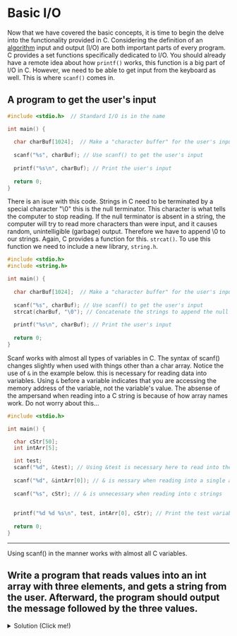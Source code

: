 # Basic I/O  

Now that we have covered the basic concepts, it is time to begin the delve into the functionality provided in C. Considering the definition of an [algorithm](https://www.cs.purdue.edu/homes/spa/courses/cs182/algorithms-rego.pdf)
input and output (I/O) are both important parts of every program. C provides a set functions specifically dedicated to I/O. You should already have a remote idea about how ```printf()``` works, this function is a big
part of I/O in C. However, we need to be able to get input from the keyboard as well. This is where ```scanf()``` comes in.  

## A program to get the user's input
```C
#include <stdio.h>  // Standard I/O is in the name

int main() {
  
  char charBuf[1024];  // Make a "character buffer" for the user's input
  
  scanf("%s", charBuf); // Use scanf() to get the user's input
  
  printf("%s\n", charBuf); // Print the user's input
  
  return 0;
}
```  

There is an isue with this code. Strings in C need to be terminated by a special character "\0" this is the null terminator. This character is what tells the computer to stop reading. If the null terminator
is absent in a string, the computer will try to read more characters than were input, and it causes random, unintelligible (garbage) output. Therefore we have to append \0 to our strings.
Again, C provides a function for this. ```strcat()```. To use this function we need to include a new library, ```string.h```.  

```C
#include <stdio.h>  
#include <string.h>

int main() {
  
  char charBuf[1024];  // Make a "character buffer" for the user's input
  
  scanf("%s", charBuf); // Use scanf() to get the user's input
  strcat(charBuf, "\0"); // Concatenate the strings to append the null terminator.
  
  printf("%s\n", charBuf); // Print the user's input
  
  return 0;
}
```  
Scanf works with almost all types of variables in C. The syntax of scanf() changes slightly when used with things other than a char array. Notice the use of ```&``` in the example below. this is necessary for reading data into variables. Using ```&``` before a variable indicates that you are accessing the memory address of the variable, not the variable's value. The absense of the ampersand when reading into a C string is because of how array names work. Do not worry about this...
```C
#include <stdio.h>

int main() {

  char cStr[50];
  int intArr[5];

  int test;
  scanf("%d", &test); // Using &test is necessary here to read into the single variable
 
  scanf("%d", &intArr[0]); // & is nessary when reading into a single array element
  
  scanf("%s", cStr); // & is unnecessary when reading into c strings
  
  
  printf("%d %d %s\n", test, intArr[0], cStr); // Print the test variable, the first element of the integer array, and the string
  
  return 0;
}
```
***
Using scanf() in the manner works with almost all C variables.
## Write a program that reads values into an int array with three elements, and gets a string from the user. Afterward, the program should output the message followed by the three values.  

<details>
<summary>Solution (Click me!)</summary>
  
```C 
#include <stdio.h>
#include <string.h>

int main() {

  int arr[3];
  char charBuf[512];
  
  scanf("%d %d %d", &arr[0], &arr[1], &arr[2]);
  scanf("%512s", charBuf); // The use of 512 before the s prevents reading too many characters from the keyboard
  
  strcat(charBuf, "\0");
  
  printf("%s\n", charBuf);
  printf("%d %d %d\n", arr[0], arr[1], arr[2]);
  
  return 0;
}
```
</details>
  
  
  
